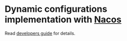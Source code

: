 # Dynamic configurations implementation with [Nacos](https://github.com/alibaba/nacos)

Read [developers guide](https://docs.servicecomb.io/java-chassis/zh_CN/config/general-config/)
for details. 

